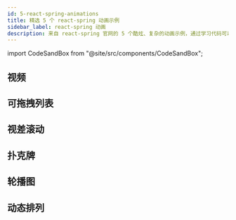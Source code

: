 ```yaml
---
id: 5-react-spring-animations
title: 精选 5 个 react-spring 动画示例
sidebar_label: react-spring 动画
description: 来自 react-spring 官网的 5 个酷炫、复杂的动画示例，通过学习代码可以掌握高级动画的实现方式。React Spring 是一个物理弹簧仿真动画实现库。
---
```


<!-- import BVideo from "../../../../src/components/BVideo"; -->
import CodeSandBox from "@site/src/components/CodeSandBox";

## 视频

<!-- <BVideo src="//player.bilibili.com/player.html?aid=97436637&cid=166340357&page=1" bsrc="https://www.bilibili.com/video/av97436637/"/> -->

## 可拖拽列表

<CodeSandBox slug="r5qmj8m6lq" title="可拖拽列表" />

## 视差滚动

<CodeSandBox slug="py912w5k6m" title="视差滚动" />

## 扑克牌

<CodeSandBox slug="j0y0vpz59" title="扑克牌" />


## 轮播图

<CodeSandBox slug="n9vo1my91p" title="轮播图" />

## 动态排列

<CodeSandBox slug="26mjowzpr" title="动态排列" />